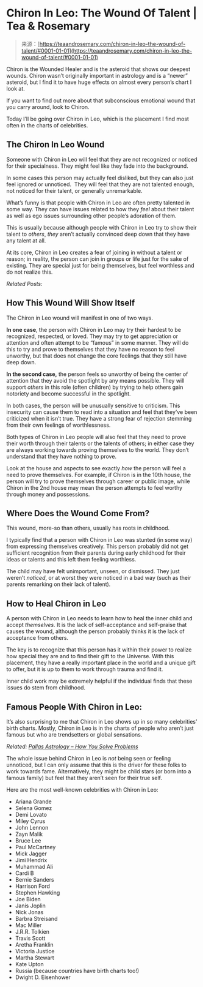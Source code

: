 <!--yml
category: 未分类
date: 2024-06-12 18:22:37
-->

# Chiron In Leo: The Wound Of Talent | Tea & Rosemary

> 来源：[https://teaandrosemary.com/chiron-in-leo-the-wound-of-talent/#0001-01-01](https://teaandrosemary.com/chiron-in-leo-the-wound-of-talent/#0001-01-01)

Chiron is the Wounded Healer and is the asteroid that shows our deepest wounds. Chiron wasn’t originally important in astrology and is a “newer” asteroid, but I find it to have huge effects on almost every person’s chart I look at.

If you want to find out more about that subconscious emotional wound that you carry around, look to Chiron.

Today I’ll be going over Chiron in Leo, which is the placement I find most often in the charts of celebrities.

## The Chiron In Leo Wound

Someone with Chiron in Leo will feel that they are not recognized or noticed for their specialness. They might feel like they fade into the background.

In some cases this person may actually feel disliked, but they can also just feel ignored or unnoticed.  They will feel that they are not talented enough, not noticed for their talent, or generally unremarkable.

What’s funny is that people with Chiron in Leo are often pretty talented in some way. They can have issues related to how they *feel* about their talent as well as ego issues surrounding other people’s adoration of them.

This is usually because although people with Chiron in Leo try to show their talent to *others*, *they* aren’t actually convinced deep down that they have any talent at all.

At its core, Chiron in Leo creates a fear of joining in without a talent or reason; in reality, the person can join in groups or life just for the sake of existing. They are special just for being themselves, but feel worthless and do not realize this.

*Related Posts:*

## How This Wound Will Show Itself

The Chiron in Leo wound will manifest in one of two ways.

**In one case**, the person with Chiron in Leo may try their hardest to be recognized, respected, or loved. They may try to get appreciation or attention and often attempt to be “famous” in some manner. They will do this to try and prove to themselves that they have no reason to feel unworthy, but that does not change the core feelings that they still have deep down.

**In the second case,** the person feels so unworthy of being the center of attention that they avoid the spotlight by any means possible. They will support *others* in this role (often children) by trying to help others gain notoriety and become successful in the spotlight.

In both cases, the person will be unusually sensitive to criticism. This insecurity can cause them to read into a situation and feel that they’ve been criticized when it isn’t true. They have a strong fear of rejection stemming from their own feelings of worthlessness.

Both types of Chiron in Leo people will also feel that they need to prove their worth through their talents or the talents of others; in either case they are always working towards proving themselves to the world. They don’t understand that they have nothing to prove.

Look at the house and aspects to see exactly *how* the person will feel a need to prove themselves. For example, if Chiron is in the 10th house, the person will try to prove themselves through career or public image, while Chiron in the 2nd house may mean the person attempts to feel worthy through money and possessions.

## Where Does the Wound Come From?

This wound, more-so than others, usually has roots in childhood.

I typically find that a person with Chiron in Leo was stunted (in some way) from expressing themselves creatively. This person probably did not get sufficient recognition from their parents during early childhood for their ideas or talents and this left them feeling worthless.

The child may have felt unimportant, unseen, or dismissed. They just weren’t *noticed*, or at worst they were noticed in a bad way (such as their parents remarking on their lack of talent).

## How to Heal Chiron in Leo

A person with Chiron in Leo needs to learn how to heal the inner child and accept *themselves.* It is the lack of self-acceptance and self-praise that causes the wound, although the person probably thinks it is the lack of acceptance from others.

The key is to recognize that this person has it within their power to realize how special they are and to find their gift to the Universe. With this placement, they have a really important place in the world and a unique gift to offer, but it is up to them to work through trauma and find it.

Inner child work may be extremely helpful if the individual finds that these issues do stem from childhood.

## Famous People With Chiron in Leo:

It’s also surprising to me that Chiron in Leo shows up in so many celebrities’ birth charts. Mostly, Chiron in Leo is in the charts of people who aren’t just famous but who are trendsetters or global sensations.

*Related: [Pallas Astrology – How You Solve Problems](https://teaandrosemary.com/pallas-astrology/)*

The whole issue behind Chiron in Leo is *not* being seen or feeling unnoticed, but I can only assume that this is the driver for these folks to work towards fame. Alternatively, they might be child stars (or born into a famous family) but feel that they aren’t seen for their true self.

Here are the most well-known celebrities with Chiron in Leo:

*   Ariana Grande
*   Selena Gomez
*   Demi Lovato
*   Miley Cyrus
*   John Lennon
*   Zayn Malik
*   Bruce Lee
*   Paul McCartney
*   Mick Jagger
*   Jimi Hendrix
*   Muhammad Ali
*   Cardi B
*   Bernie Sanders
*   Harrison Ford
*   Stephen Hawking
*   Joe Biden
*   Janis Joplin
*   Nick Jonas
*   Barbra Streisand
*   Mac Miller
*   J.R.R. Tolkien
*   Travis Scott
*   Aretha Franklin
*   Victoria Justice
*   Martha Stewart
*   Kate Upton
*   Russia (because countries have birth charts too!)
*   Dwight D. Eisenhower